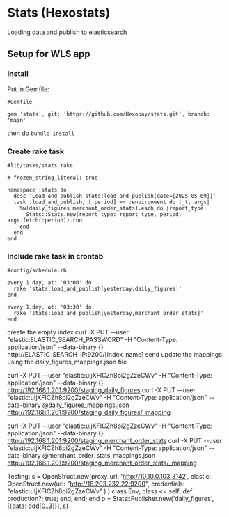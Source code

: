 # Stats (Hexostats)
Loading data and publish to elasticsearch

## Setup for WLS app

### Install
Put in Gemfile:
```
#Gemfile

gem 'stats', git: 'https://github.com/Hexopay/stats.git', branch: 'main'
```
then do `bundle install`


### Create rake task
```
#lib/tasks/stats.rake

# frozen_string_literal: true

namespace :stats do
  desc 'Load and publish stats:load_and_publish[date=[2025-05-09]]'
  task :load_and_publish, [:period] => :environment do |_t, args|
    %w[daily_figures merchant_order_stats].each do |report_type|
      Stats::Stats.new(report_type: report_type, period: args.fetch(:period)).run
    end
  end
end
```


### Include rake task in crontab
```
#config/schedule.rb

every 1.day, at: '03:00' do
  rake 'stats:load_and_publish[yesterday,daily_figures]'
end

every 1.day, at: '03:30' do
  rake 'stats:load_and_publish[yesterday,merchant_order_stats]'
end
```

create the empty index
curl -X PUT --user "elastic:ELASTIC_SEARCH_PASSWORD" -H "Content-Type: application/json" --data-binary {} http://ELASTIC_SEARCH_IP:9200/[index_name]
send update the mappings using the daily_figures_mappings.json  file

curl -X PUT --user "elastic:uIjXFICZh8pi2gZzeCWv" -H "Content-Type: application/json" --data-binary {} http://192.168.1.201:9200/staging_daily_figures
curl -X PUT --user "elastic:uIjXFICZh8pi2gZzeCWv" -H "Content-Type: application/json" --data-binary @daily_figures_mappings.json http://192.168.1.201:9200/staging_daily_figures/_mapping

curl -X PUT --user "elastic:uIjXFICZh8pi2gZzeCWv" -H "Content-Type: application/json" --data-binary {} http://192.168.1.201:9200/staging_merchant_order_stats
curl -X PUT --user "elastic:uIjXFICZh8pi2gZzeCWv" -H "Content-Type: application/json" --data-binary @merchant_order_stats_mappings.json http://192.168.1.201:9200/staging_merchant_order_stats/_mapping

Testing:
s = OpenStruct.new(proxy_url: 'http://10.10.0.103:3142', elastic: OpenStruct.new(url: "http://18.203.232.22:9200", credentials: "elastic:uIjXFICZh8pi2gZzeCWv" ) )
class Env; class << self; def production?; true; end; end; end
p = Stats::Publisher.new('daily_figures', [{data: ddd[0..3]}], s)






